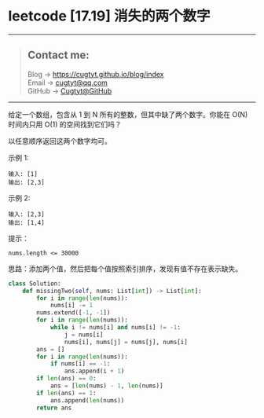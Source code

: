 # leetcode [17.19] 消失的两个数字

---
> ## Contact me:
> Blog -> <https://cugtyt.github.io/blog/index>  
> Email -> <cugtyt@qq.com>  
> GitHub -> [Cugtyt@GitHub](https://github.com/Cugtyt)

---

给定一个数组，包含从 1 到 N 所有的整数，但其中缺了两个数字。你能在 O(N) 时间内只用 O(1) 的空间找到它们吗？

以任意顺序返回这两个数字均可。

示例 1:
```
输入: [1]
输出: [2,3]
```
示例 2:
```
输入: [2,3]
输出: [1,4]
```
提示：

```
nums.length <= 30000
```

思路：添加两个值，然后把每个值按照索引排序，发现有值不存在表示缺失。

``` python
class Solution:
    def missingTwo(self, nums: List[int]) -> List[int]:
        for i in range(len(nums)):
            nums[i] -= 1
        nums.extend([-1, -1])
        for i in range(len(nums)):
            while i != nums[i] and nums[i] != -1:
                j = nums[i]
                nums[i], nums[j] = nums[j], nums[i]
        ans = []
        for i in range(len(nums)):
            if nums[i] == -1:
                ans.append(i + 1)
        if len(ans) == 0:
            ans = [len(nums) - 1, len(nums)]
        if len(ans) == 1:
            ans.append(len(nums))
        return ans
```